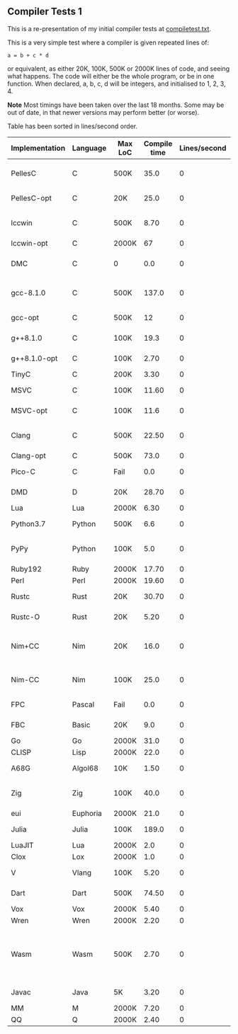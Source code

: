 ## Compiler Tests 1

This is a re-presentation of my initial compiler tests at [compiletest.txt](compilertest.txt).

This is a very simple test where a compiler is given repeated lines of:

    a = b + c * d
 
 or equivalent, as either 20K, 100K, 500K or 2000K lines of code, and seeing what happens. The code will either be the whole program, or be in one function. When declared, a, b, c, d will be integers, and initialised to 1, 2, 3, 4.
 
 **Note** Most timings have been taken over the last 18 months. Some may be out of date, in that newer versions may perform better (or worse).
 
 Table has been sorted in lines/second order.

Implementation | Language | Max LoC | Compile time | Lines/second | Notes
--- | --- | --- | --- | --- | ---
PellesC | C | 500K | 35.0 | 0 |  reported OOM at 2000K
PellesC-opt | C | 20K | 25.0 | 0 |  Timed out at 100K
lccwin | C | 500K | 8.70 | 0 |  machine OOM at 2000K
lccwin-opt | C | 2000K | 67 |  0
DMC | C | 0 | 0.0 | 0 |  Crash on 20K, timed out on 100K
gcc-8.1.0 | C | 500K | 137.0 | 0 |   machine OOM at 2000K
gcc-opt | C | 500K | 12 |  0 | timed out at 2000K
g++8.1.0 | C | 100K | 19.3 | 0 |  (not tested above 100K)
g++8.1.0-opt | C | 100K | 2.70 | 0 |  (not tested above 100K)
TinyC | C | 200K | 3.30 | 0 | 
MSVC | C | 100K | 11.60 | 0 |  timed out at 500K
MSVC-opt | C | 100K | 11.6 | 0 |  timed out at 500K
Clang | C | 500K | 22.50 | 0 |  Machine OOM at 2000K
Clang-opt | C | 500K | 73.0 | 0 | 
Pico-C | C | Fail | 0.0 | 0 |  reported OOM at 20K
DMD | D | 20K | 28.70 | 0 |  Timed out on 100K
Lua | Lua | 2000K | 6.30 | 0 | 
Python3.7 | Python | 500K | 6.6 | 0 |  Timed out at 2000K
PyPy | Python | 100K | 5.0 | 0 |  Reported out of memory at 500K
Ruby192 | Ruby | 2000K | 17.70 | 0 | 
Perl | Perl | 2000K | 19.60 | 0 | 
Rustc | Rust | 20K | 30.70 | 0 | Timed out at 100K
Rustc-O | Rust | 20K | 5.20 | 0 |  Timed out at 100
Nim+CC | Nim | 20K | 16.0 | 0 |  Out of memory (Nim to C + C compilation)
Nim-CC | Nim | 100K |  25.0 | 0 | Timed out (Nim to C only)
FPC | Pascal | Fail | 0.0 | 0 |  (Proc too complex)
FBC | Basic | 20K | 9.0 | 0 |  Timed out at 100K
Go | Go | 2000K | 31.0 | 0 | 
CLISP | Lisp | 2000K | 22.0 | 0 | 
A68G | Algol68 | 10K | 1.50 | 0 |  (OOM on 20K)
Zig | Zig | 100K | 40.0 | 0 |  machine OOM on 500K
eui | Euphoria | 2000K | 21.0 | 0 | 
Julia | Julia | 100K | 189.0 | 0 |  Timed out 500K
LuaJIT | Lua | 2000K | 2.0 | 0 | 
Clox | Lox | 2000K | 1.0 | 0 | 
V | Vlang | 100K | 5.20 | 0 | (500K+ not attempted)
Dart | Dart | 500K | 74.50 | 0 | (2000K not attempted)
Vox | Vox | 2000K | 5.40 | 0 | 
Wren | Wren | 2000K | 2.20 | 0 | 
Wasm | Wasm | 500K | 2.70 | 0 | File too big on 2000K (Note 500K=3000K lines of Wasm)
Javac | Java | 5K | 3.20 | 0 |  'Code too large' on 20K
MM | M | 2000K | 7.20 | 0 | 
QQ | Q | 2000K | 2.40 | 0 | 
